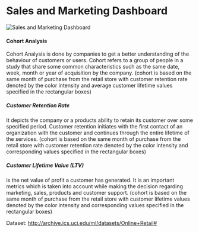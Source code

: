 # Sales and Marketing Dashboard
![Sales and Marketing Dashboard](https://github.com/Pahulpreet86/sales_and_marketing_dashboard/blob/master/cohort.gif) 
#### Cohort Analysis        
Cohort Analysis  is done by companies to get a better understanding of the behaviour of customers or users. Cohort refers to a group of people in a study that share some common characteristics such as the same date, week, month or year of acquisition by the company. (cohort is based on the same month of purchase from the retail store with customer retention rate denoted by the color intensity and average customer lifetime values specified in the rectangular boxes)     

##### Customer Retention Rate
It depicts the company or a products ability to retain its customer over some specified period. Customer retention initiates with the first contact of an organization with the customer and continues through the entire lifetime of the services. (cohort is based on the same month of purchase from the retail store with customer retention rate denoted by the color intensity and corresponding values specified in the rectangular boxes)         

##### Customer Lifetime Value (LTV)
is the net value of profit a customer has generated. It is an important metrics which is taken into account while making the decision regarding marketing, sales, products and customer support. (cohort is based on the same month of purchase from the retail store with customer lifetime values denoted by the color intensity and corresponding values specified in the rectangular boxes)  

Dataset: http://archive.ics.uci.edu/ml/datasets/Online+Retail# 

